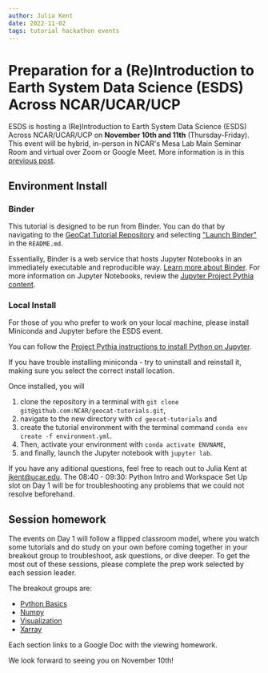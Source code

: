 ```yaml
---
author: Julia Kent
date: 2022-11-02
tags: tutorial hackathon events
---
```


# Preparation for a (Re)Introduction to Earth System Data Science (ESDS) Across NCAR/UCAR/UCP

ESDS is hosting a (Re)Introduction to Earth System Data Science (ESDS) Across
NCAR/UCAR/UCP on **November 10th and 11th** (Thursday-Friday). This event will
be hybrid, in-person in NCAR's Mesa Lab Main Seminar Room and virtual over Zoom
or Google Meet. More information is in this [previous post](esds-fall-event.md).

## Environment Install

### Binder

This tutorial is designed to be run from Binder. You can do that by navigating to the [GeoCat Tutorial Repository](https://github.com/NCAR/geocat-tutorials) and selecting ["Launch Binder"](https://mybinder.org/v2/gh/NCAR/geocat-tutorials/main) in the `README.md`.

Essentially, Binder is a web service that hosts Jupyter Notebooks in an immediately executable and reproducible way. [Learn more about Binder](https://mybinder.org/). For more information on Jupyter Notebooks, review the [Jupyter Project Pythia content](https://foundations.projectpythia.org/foundations/getting-started-jupyter.html).

### Local Install

For those of you who prefer to work on your local machine, please install Miniconda and Jupyter before the ESDS event.

You can follow the [Project Pythia instructions to install Python on Jupyter](https://foundations.projectpythia.org/foundations/jupyter.html).

If you have trouble installing miniconda - try to uninstall and reinstall it, making sure you select the correct install location.

Once installed, you will

1. clone the repository in a terminal with `git clone git@github.com:NCAR/geocat-tutorials.git`,
2. navigate to the new directory with `cd geocat-tutorials` and
3. create the tutorial environment with the terminal command `conda env create -f environment.yml`.
4. Then, activate your environment with `conda activate ENVNAME`, 
5. and finally, launch the Jupyter notebook with `jupyter lab`.

If you have any aditional questions, feel free to reach out to Julia Kent at jkent@ucar.edu.
The 08:40 - 09:30: Python Intro and Workspace Set Up slot on Day 1 will be for troubleshooting any problems that we could not resolve beforehand.

## Session homework

The events on Day 1 will follow a flipped classroom model, where you watch some tutorials and do study on your own before coming together in your breakout group to troubleshoot, ask questions, or dive deeper. To get the most out of these sessions, please complete the prep work selected by each session leader.

The breakout groups are:

- [Python Basics](https://docs.google.com/document/d/1ku15eYYGFujpGaiabJCDL4Lo8WBJilG5x2GbjMsjsNU/edit?usp=sharing)
- [Numpy](https://docs.google.com/document/d/1fCLZaJwQxiV12QHAwVuu5fHv5h6Atoq9xT_rdnEX3OM/edit?usp=sharing)
- [Visualization](https://docs.google.com/document/d/1pCZNh1NToWETMBwHQr-rj12l-ABJQpdEXK8-IGa6r4E/edit?usp=sharing)
- [Xarray](https://docs.google.com/document/d/12mNISjqjhuYaf2MN9USbwqWz-Z3pGKk89yYrXkCy5No/edit#heading=h.2f5s7kmk7pxa)

Each section links to a Google Doc with the viewing homework.

We look forward to seeing you on November 10th!
